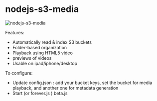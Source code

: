 # nodejs-s3-media

![nodejs-s3-media](https://octodex.github.com/images/yaktocat.png)

Features:
* Automatically read & index S3 buckets
* Folder-based organization
* Playback using HTML5 video
* previews of videos
* Usable on ipad/iphone/desktop

To configure:
* Update config.json : add your bucket keys, set the bucket for media playback, and another one for metadata generation
* Start (or forever.js ) beta.js
